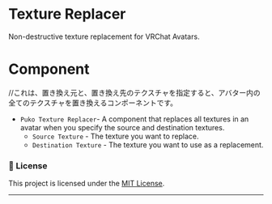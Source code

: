 # Texture Replacer

Non-destructive texture replacement for VRChat Avatars.

# Component

//これは、置き換え元と、置き換え先のテクスチャを指定すると、アバター内の全てのテクスチャを置き換えるコンポーネントです。
- `Puko Texture Replacer`- A component that replaces all textures in an avatar when you specify the source and destination textures.
  - `Source Texture` - The texture you want to replace.
  - `Destination Texture` - The texture you want to use as a replacement.

### 📄 License

This project is licensed under the [MIT License](LICENSE).

---
